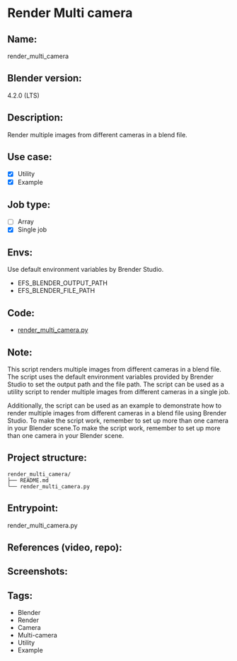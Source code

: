 # Render Multi camera

## Name:
render_multi_camera

## Blender version:
4.2.0 (LTS)

## Description:
Render multiple images from different cameras in a blend file.

## Use case:
- [x] Utility
- [x] Example

## Job type:
- [ ] Array
- [x] Single job

## Envs:
Use default environment variables by Brender Studio.
- EFS_BLENDER_OUTPUT_PATH
- EFS_BLENDER_FILE_PATH


## Code:

- [render_multi_camera.py](./render_multi_camera.py)


## Note:
This script renders multiple images from different cameras in a blend file. The script uses the default environment variables provided by Brender Studio to set the output path and the file path. The script can be used as a utility script to render multiple images from different cameras in a single job.

Additionally, the script can be used as an example to demonstrate how to render multiple images from different cameras in a blend file using Brender Studio.
To make the script work, remember to set up more than one camera in your Blender scene.To make the script work, remember to set up more than one camera in your Blender scene.


## Project structure:

```plaintext
render_multi_camera/
├── README.md
└── render_multi_camera.py
```

## Entrypoint:
render_multi_camera.py

## References (video, repo):

## Screenshots:

## Tags:

- Blender
- Render
- Camera
- Multi-camera
- Utility
- Example
